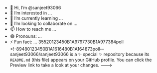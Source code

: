 - 👋 Hi, I’m @sanjeet93066
- 👀 I’m interested in ...
- 🌱 I’m currently learning ...
- 💞️ I’m looking to collaborate on ...
- 📫 How to reach me ...
- 😄 Pronouns: ...
- ⚡ Fun fact: ...
35520123450B1A9797730B1A977384poll
<!-89480123450B1A1616480B1A164873poll--
sanjeet93066/sanjeet93066 is a ✨ special ✨ repository because its `README.md` (this file) appears on your GitHub profile.
You can click the Preview link to take a look at your changes.
--->
